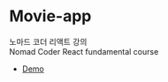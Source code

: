 # Movie-app

노마드 코더 리액트 강의     
Nomad Coder React fundamental course    
* [Demo](https://coolmj97.github.io/movie-app)  
